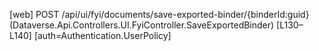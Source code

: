 [web] POST /api/ui/fyi/documents/save-exported-binder/{binderId:guid}  (Dataverse.Api.Controllers.UI.FyiController.SaveExportedBinder)  [L130–L140] [auth=Authentication.UserPolicy]


